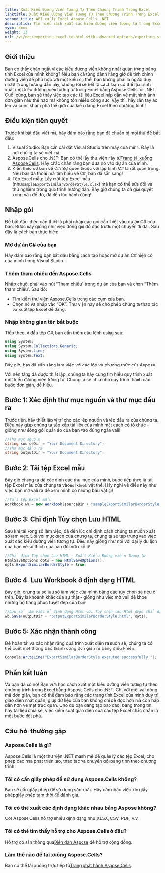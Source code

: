 ```yaml
---
title: Xuất Kiểu Đường Viền Tương Tự Theo Chương Trình Trong Excel
linktitle: Xuất Kiểu Đường Viền Tương Tự Theo Chương Trình Trong Excel
second_title: API xử lý Excel Aspose.Cells .NET
description: Tìm hiểu cách xuất các kiểu đường viền tương tự trong Excel theo chương trình bằng Aspose.Cells cho .NET với hướng dẫn từng bước dễ dàng này.
type: docs
weight: 13
url: /vi/net/exporting-excel-to-html-with-advanced-options/exporting-similar-border-style/
---
```

## Giới thiệu
Bạn có thấy chán ngắt vì các kiểu đường viền không nhất quán trong bảng tính Excel của mình không? Nếu bạn đã từng dành hàng giờ để tinh chỉnh đường viền để phù hợp với một kiểu cụ thể, bạn không phải là người duy nhất! Trong hướng dẫn này, chúng tôi sẽ tiết lộ cách bạn có thể lập trình xuất một kiểu đường viền tương tự trong Excel bằng Aspose.Cells for .NET. Cuối cùng, bạn sẽ thấy việc tạo các tài liệu Excel hấp dẫn về mặt hình ảnh đơn giản như thế nào mà không tốn nhiều công sức. Vậy thì, hãy xắn tay áo lên và cùng khám phá thế giới của kiểu dáng Excel theo chương trình!
## Điều kiện tiên quyết
Trước khi bắt đầu viết mã, hãy đảm bảo rằng bạn đã chuẩn bị mọi thứ để bắt đầu:
1. Visual Studio: Bạn cần cài đặt Visual Studio trên máy của mình. Đây là nơi chúng ta sẽ viết mã.
2.  Aspose.Cells cho .NET: Bạn có thể lấy thư viện này từ[Trang tải xuống Aspose.Cells](https://releases.aspose.com/cells/net/). Hãy chắc chắn rằng bạn đưa nó vào dự án của mình.
3. Kiến thức cơ bản về C#: Sự quen thuộc với lập trình C# là rất quan trọng. Nếu bạn đã thoải mái tìm hiểu về C#, bạn đã sẵn sàng!
4. Tệp Excel mẫu: Lấy một tệp Excel mẫu (như`sampleExportSimilarBorderStyle.xlsx`) mà bạn có thể sửa đổi và thử nghiệm trong quá trình hướng dẫn.
Bây giờ chúng ta đã giải quyết xong vấn đề đó, đã đến lúc hành động!
## Nhập gói
Để bắt đầu, điều cần thiết là phải nhập các gói cần thiết vào dự án C# của bạn. Bước này giống như việc đóng gói đồ đạc trước một chuyến đi dài. Sau đây là cách bạn thực hiện:
### Mở dự án C# của bạn
Hãy đảm bảo rằng bạn bắt đầu bằng cách tạo hoặc mở dự án C# hiện có của mình trong Visual Studio.
### Thêm tham chiếu đến Aspose.Cells
Nhấp chuột phải vào nút “Tham chiếu” trong dự án của bạn và chọn “Thêm tham chiếu”. Sau đó:
- Tìm kiếm thư viện Aspose.Cells trong các cụm của bạn.
- Chọn nó và nhấp vào “OK”.
Thư viện này sẽ cho phép chúng ta thao tác và xuất tệp Excel dễ dàng.
### Nhập không gian tên bắt buộc
Tiếp theo, ở đầu tệp C#, bạn cần thêm câu lệnh using sau:
```csharp
using System;
using System.Collections.Generic;
using System.Linq;
using System.Text;
```
Bây giờ, bạn đã sẵn sàng làm việc với các lớp và phương thức của Aspose.

Với nền tảng đã được thiết lập, chúng ta hãy cùng tìm hiểu quy trình xuất một kiểu đường viền tương tự. Chúng ta sẽ chia nhỏ quy trình thành các bước đơn giản, dễ hiểu.
## Bước 1: Xác định thư mục nguồn và thư mục đầu ra
Trước tiên, hãy thiết lập vị trí cho các tệp nguồn và tệp đầu ra của chúng ta. Điều này giúp chúng ta sắp xếp tài liệu của mình một cách có tổ chức – giống như đóng gói quần áo của bạn vào đúng ngăn vali!
```csharp
//Thư mục nguồn
string sourceDir = "Your Document Directory";
//Thư mục đầu ra
string outputDir = "Your Document Directory";
```
## Bước 2: Tải tệp Excel mẫu
 Bây giờ chúng ta đã xác định các thư mục của mình, bước tiếp theo là tải tệp Excel mẫu của chúng ta vào`Workbook` vật thể. Hãy nghĩ về điều này như việc bạn mở vali ra để xem mình có những báu vật gì!
```csharp
//Tải tệp Excel mẫu
Workbook wb = new Workbook(sourceDir + "sampleExportSimilarBorderStyle.xlsx");
```
## Bước 3: Chỉ định Tùy chọn Lưu HTML
Sau khi tải xong sổ làm việc, đã đến lúc chỉ định cách chúng ta muốn xuất sổ làm việc. Đối với mục đích của chúng ta, chúng ta sẽ tập trung vào việc xuất các kiểu đường viền tương tự. Điều này giống như nói với đại lý du lịch của bạn về sở thích của bạn đối với chỗ ở!
```csharp
//Chỉ định Tùy chọn Lưu HTML - Xuất Kiểu Đường viền Tương tự
HtmlSaveOptions opts = new HtmlSaveOptions();
opts.ExportSimilarBorderStyle = true;
```
## Bước 4: Lưu Workbook ở định dạng HTML
Bây giờ, chúng ta sẽ lưu sổ làm việc của mình bằng các tùy chọn đã nêu ở trên. Đây là khoảnh khắc của sự thật – giống như việc mở vali để khoe những bộ trang phục tuyệt đẹp của bạn!
```csharp
//Lưu sổ làm việc ở định dạng Html với Tùy chọn lưu Html được chỉ định
wb.Save(outputDir + "outputExportSimilarBorderStyle.html", opts);
```
## Bước 5: Xác nhận thành công
Để hoàn tất và xác nhận rằng quá trình xuất diễn ra suôn sẻ, chúng ta có thể xuất một thông báo thành công đơn giản ra bảng điều khiển.
```csharp
Console.WriteLine("ExportSimilarBorderStyle executed successfully.");
```
## Phần kết luận
Và bạn đã có nó! Bạn vừa học cách xuất một kiểu đường viền tương tự theo chương trình trong Excel bằng Aspose.Cells cho .NET. Chỉ với một vài dòng mã đơn giản, bạn có thể đảm bảo rằng các trang tính Excel của mình duy trì giao diện nhất quán, giúp dữ liệu của bạn không chỉ dễ đọc hơn mà còn hấp dẫn hơn về mặt trực quan.
Cho dù bạn đang tạo báo cáo, bảng thông tin hay tài liệu chia sẻ, việc kiểm soát giao diện của các tệp Excel chắc chắn là một bước đột phá.
## Câu hỏi thường gặp
### Aspose.Cells là gì?
Aspose.Cells là một thư viện .NET mạnh mẽ để quản lý các tệp Excel, cho phép các nhà phát triển tạo, thao tác và chuyển đổi bảng tính theo chương trình.
### Tôi có cần giấy phép để sử dụng Aspose.Cells không?
Bạn sẽ cần giấy phép để sử dụng sản xuất. Hãy cân nhắc việc xin giấy phép[giấy phép tạm thời](https://purchase.aspose.com/temporary-license/) để đánh giá.
### Tôi có thể xuất các định dạng khác nhau bằng Aspose không?
Có! Aspose.Cells hỗ trợ nhiều định dạng như XLSX, CSV, PDF, v.v.
### Tôi có thể tìm thấy hỗ trợ cho Aspose.Cells ở đâu?
 Hỗ trợ có sẵn thông qua[Diễn đàn Aspose](https://forum.aspose.com/c/cells/9) để hỗ trợ cộng đồng.
### Làm thế nào để tải xuống Aspose.Cells?
 Bạn có thể tải xuống trực tiếp từ[Trang phát hành Aspose.Cells](https://releases.aspose.com/cells/net/).
